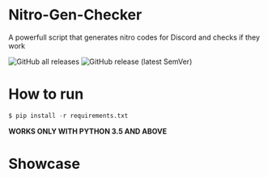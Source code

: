 # Nitro-Gen-Checker
A powerfull script that generates nitro codes for Discord and checks if they work

![GitHub all releases](https://img.shields.io/github/downloads/ReflexTheLegend/Nitro-Gen-Checker/total?style=plastic)
![GitHub release (latest SemVer)](https://img.shields.io/github/v/release/ReflexTheLegend/Nitro-Gen-Checker?style=plastic)

# How to run

```py
$ pip install -r requirements.txt
```
**WORKS ONLY WITH PYTHON 3.5 AND ABOVE**

# Showcase

